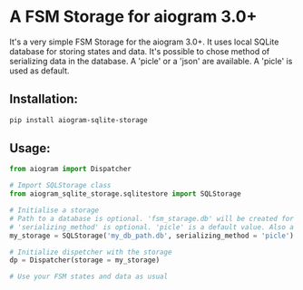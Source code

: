 # A FSM Storage for aiogram 3.0+

It's a very simple FSM Storage for the aiogram 3.0+. It uses local SQLite database for storing states and data. It's possible to chose method of serializing data in the database. A 'picle' or a 'json' are available. A 'picle' is used as default. 

## Installation:
```bash
pip install aiogram-sqlite-storage
```

## Usage:
```python
from aiogram import Dispatcher

# Import SQLStorage class
from aiogram_sqlite_storage.sqlitestore import SQLStorage

# Initialise a storage
# Path to a database is optional. 'fsm_starage.db' will be created for default.
# 'serializing_method' is optional. 'picle' is a default value. Also a 'json' is possible.
my_storage = SQLStorage('my_db_path.db', serializing_method = 'picle')

# Initialize dispetcher with the storage
dp = Dispatcher(storage = my_storage)

# Use your FSM states and data as usual
```